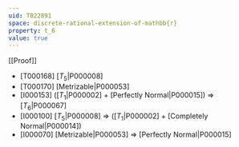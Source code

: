 ```yaml
---
uid: T022891
space: discrete-rational-extension-of-mathbb{r}
property: t_6
value: true
---
```

[[Proof]]

* [T000168] [$T_5$|P000008]
* [T000170] [Metrizable|P000053]
* [I000153] ([$T_1$|P000002] + [Perfectly Normal|P000015]) => [$T_6$|P000067]
* [I000100] [$T_5$|P000008] => ([$T_1$|P000002] + [Completely Normal|P000014])
* [I000070] [Metrizable|P000053] => [Perfectly Normal|P000015]


